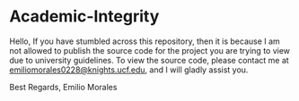 # Academic-Integrity
Hello, 
If you have stumbled across this repository, then it is because I am not allowed to publish the source code for the project you are trying to view due to university guidelines.
To view the source code, please contact me at emiliomorales0228@knights.ucf.edu, and I will gladly assist you.

Best Regards, 
Emilio Morales
